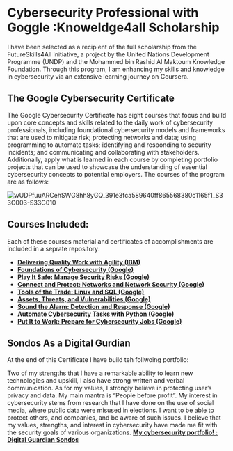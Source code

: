 # Cybersecurity Professional with Goggle :Knoweldge4all Scholarship
I have been selected as a recipient of the full scholarship from the FutureSkills4All initiative, a project by the United Nations Development Programme (UNDP) and the Mohammed bin Rashid Al Maktoum Knowledge Foundation. Through this program, I am enhancing my skills and knowledge in cybersecurity via an extensive learning journey on Coursera.

## The Google Cybersecurity Certificate
The Google Cybersecurity Certificate has eight courses that focus and build upon core concepts and skills related to the daily work of cybersecurity professionals, including foundational cybersecurity models and frameworks that are used to mitigate risk; protecting networks and data; using programming to automate tasks; identifying and responding to security incidents; and communicating and collaborating with stakeholders. Additionally, apply what is learned in each course by completing portfolio projects that can be used to showcase the understanding of essential cybersecurity concepts to potential employers. The courses of the program are as follows: 

![wUDPfuuARCehSWG8hh8yGQ_391e3fca589640ff865568380c1165f1_S33G003-S33G010](https://github.com/user-attachments/assets/1109190a-94f8-44b2-9bef-610166d83082)


## Courses Included:
Each of these courses material and certificates of accomplishments are included in a seprate repository: 
- **[Delivering Quality Work with Agility (IBM)](https://github.com/sondosaabed/Delivering-Quality-Work-with-Agility)**
- **[Foundations of Cybersecurity (Google)](https://github.com/sondosaabed/Foundations-of-Cybersecurity)**
- **[Play It Safe: Manage Security Risks (Google)](https://github.com/sondosaabed/Manage-Security-Risks)**
- **[Connect and Protect: Networks and Network Security (Google)](https://github.com/sondosaabed/Networks-and-Network-Security)**
- **[Tools of the Trade: Linux and SQL (Google)](https://github.com/sondosaabed/Tools-of-the-Trade-Linux-and-SQL)**
- **[Assets, Threats, and Vulnerabilities (Google)](https://github.com/sondosaabed/Assets-Threats-and-Vulnerabilities)**
- **[Sound the Alarm: Detection and Response (Google)](https://github.com/sondosaabed/Detection-and-Response)**
- **[Automate Cybersecurity Tasks with Python (Google)]()**
- **[Put It to Work: Prepare for Cybersecurity Jobs (Google)]()**



## Sondos As a Digital Gurdian
At the end of this Certificate I have build teh follwoing portfolio:

Two of my strengths that I have a remarkable ability to learn new technologies and upskill, I also have strong written and verbal communication. As for my values, I strongly believe in protecting user’s privacy and data. My main mantra is “People before profit”. My interest in cybersecurity stems from research that I have done on the use of social media, where public data were misused in elections. I want to be able to protect others, and companies, and be aware of such issues. I believe that my values, strengths, and interest in cybersecurity have made me fit with the security goals of various organizations. 
**[ My cybersecurity portfolio! : Digital Guardian Sondos](https://github.com/sondosaabed/Digital-Guardian-Sondos)**
